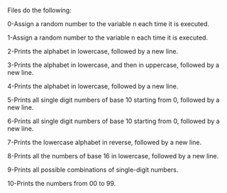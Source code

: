 Files do the following:

0-Assign a random number to the variable n each time it is executed.

1-Assign a random number to the variable n each time it is executed.

2-Prints the alphabet in lowercase, followed by a new line.

3-Prints the alphabet in lowercase, and then in uppercase, followed by a new line.

4-Prints the alphabet in lowercase, followed by a new line.

5-Prints all single digit numbers of base 10 starting from 0, followed by a new line.

6-Prints all single digit numbers of base 10 starting from 0, followed by a new line.

7-Prints the lowercase alphabet in reverse, followed by a new line.

8-Prints all the numbers of base 16 in lowercase, followed by a new line.

9-Prints all possible combinations of single-digit numbers.

10-Prints the numbers from 00 to 99.

